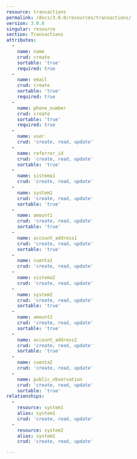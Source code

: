 ```yaml
---
resource: transactions
permalink: /docs/3.0.0/resources/transactions/
version: 3.0.0
singular: resource
section: Transactions
attributes:
  -
    name: name
    crud: create
    sortable: 'true'
    required: true
  -
    name: email
    crud: create
    sortable: 'true'
    required: true
  -
    name: phone_number
    crud: create
    sortable: 'true'
    required: true
  -
    name: user
    crud: 'create, read, update'
  -
    name: referrer_id
    crud: 'create, read, update'
    sortable: 'true'
  -
    name: sistema1
    crud: 'create, read, update'
  -
    name: system1
    crud: 'create, read, update'
    sortable: 'true'
  -
    name: amount1
    crud: 'create, read, update'
    sortable: 'true'
  -
    name: account_address1
    crud: 'create, read, update'
    sortable: 'true'
  -
    name: cuenta1
    crud: 'create, read, update'
  -
    name: sistema2
    crud: 'create, read, update'
  -
    name: system2
    crud: 'create, read, update'
    sortable: 'true'
  -
    name: amount2
    crud: 'create, read, update'
    sortable: 'true'
  -
    name: account_address2
    crud: 'create, read, update'
    sortable: 'true'
  -
    name: cuenta2
    crud: 'create, read, update'
  -
    name: public_observation
    crud: 'create, read, update'
    sortable: 'true'
relationships:
  -
    resource: system1
    alias: system1
    crud: 'create, read, update'
  -
    resource: system2
    alias: system2
    crud: 'create, read, update'

---
```

